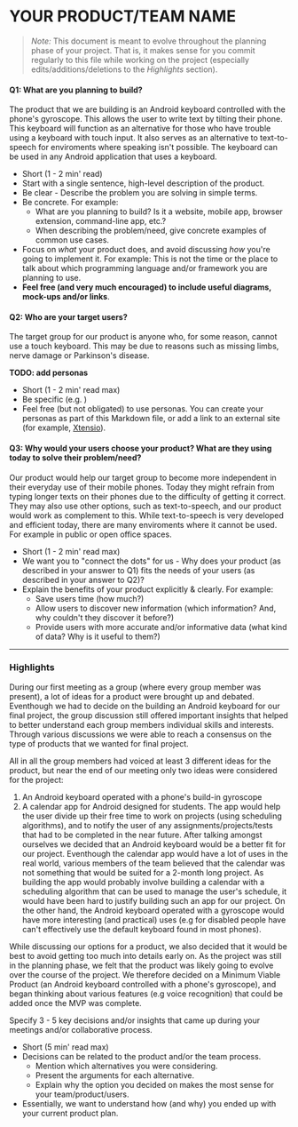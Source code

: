# YOUR PRODUCT/TEAM NAME

 > _Note:_ This document is meant to evolve throughout the planning phase of your project.
 > That is, it makes sense for you commit regularly to this file while working on the project (especially edits/additions/deletions to the _Highlights_ section).

#### Q1: What are you planning to build?

The product that we are building is an Android keyboard controlled with the phone's gyroscope. This allows the user to write text by tilting their phone.
This keyboard will function as an alternative for those who have trouble using a keyboard with touch input. It also serves as an alternative to text-to-speech for enviroments where speaking isn't possible.
The keyboard can be used in any Android application that uses a keyboard.

 * Short (1 - 2 min' read)
 * Start with a single sentence, high-level description of the product.
 * Be clear - Describe the problem you are solving in simple terms.
 * Be concrete. For example:
    * What are you planning to build? Is it a website, mobile app,
   browser extension, command-line app, etc.?
    * When describing the problem/need, give concrete examples of common use cases.
 * Focus on *what* your product does, and avoid discussing *how* you're going to implement it.
   For example: This is not the time or the place to talk about which programming language and/or framework you are planning to use.
 * **Feel free (and very much encouraged) to include useful diagrams, mock-ups and/or links**.


#### Q2: Who are your target users?

The target group for our product is anyone who, for some reason, cannot use a touch keyboard. This may be due to reasons such as missing limbs, nerve damage or Parkinson's disease.

**TODO: add personas**

 * Short (1 - 2 min' read max)
 * Be specific (e.g. )
 * Feel free (but not obligated) to use personas.
   You can create your personas as part of this Markdown file, or add a link to an external site (for example, [Xtensio](https://xtensio.com/user-persona/)).

#### Q3: Why would your users choose your product? What are they using today to solve their problem/need?

Our product would help our target group to become more independent in their everyday use of their mobile phones. Today they might refrain from typing longer texts on their phones due to the difficulty of getting it correct.
They may also use other options, such as text-to-speech, and our product would work as complement to this. While text-to-speech is very developed and efficient today, there are many enviroments where it cannot be used. For example in public or open office spaces.

 * Short (1 - 2 min' read max)
 * We want you to "connect the dots" for us - Why does your product (as described in your answer to Q1) fits the needs of your users (as described in your answer to Q2)?
 * Explain the benefits of your product explicitly & clearly. For example:
    * Save users time (how much?)
    * Allow users to discover new information (which information? And, why couldn't they discover it before?)
    * Provide users with more accurate and/or informative data (what kind of data? Why is it useful to them?)


----

### Highlights

During our first meeting as a group (where every group member was present), a lot of ideas for a product were brought up and debated. 
Eventhough we had to decide on the building an Android keyboard for our final project, the group discussion still offered important insights that helped to better understand each group members individual skills and interests.
Through various discussions we were able to reach a consensus on the type of products that we wanted for final project. 

All in all the group members had voiced at least 3 different ideas for the product, but near the end of our meeting only two ideas were considered for the project:
1) An Android keyboard operated with a phone's build-in gyroscope
2) A calendar app for Android designed for students. The app would help the user divide up their free time to work on projects (using scheduling algorithms), and to notify the user of any assignments/projects/tests that had to be completed in the near future.
After talking amongst ourselves we decided that an Android keyboard would be a better fit for our project. 
Eventhough the calendar app would have a lot of uses in the real world, various members of the team believed that the calendar was not something that would be suited for a 2-month long project. As building the app
would probably involve building a calendar with a scheduling algorithm that can be used to manage the user's schedule, it would have been hard to justify building such an app for our project. On the other hand, the Android keyboard operated
with a gyroscope would have more interesting (and practical) uses (e.g for disabled people have can't effectively use the default keyboard found in most phones).

While discussing our options for a product, we also decided that it would be best to avoid getting too much into details early on. 
As the project was still in the planning phase, we felt that the product was likely going to evolve over the course of the project. 
We therefore decided on a Minimum Viable Product (an Android keyboard controlled with a phone's gyroscope), and began thinking about various features (e.g voice recognition) that could be added once the MVP was complete.

Specify 3 - 5 key decisions and/or insights that came up during your meetings
and/or collaborative process.

 * Short (5 min' read max)
 * Decisions can be related to the product and/or the team process.
    * Mention which alternatives you were considering.
    * Present the arguments for each alternative.
    * Explain why the option you decided on makes the most sense for your team/product/users.
 * Essentially, we want to understand how (and why) you ended up with your current product plan.